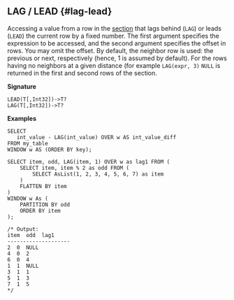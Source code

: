 ## LAG / LEAD {#lag-lead}

Accessing a value from a row in the [section](../../../syntax/window.md#partition) that lags behind (`LAG`) or leads (`LEAD`) the current row by a fixed number. The first argument specifies the expression to be accessed, and the second argument specifies the offset in rows. You may omit the offset. By default, the neighbor row is used: the previous or next, respectively (hence, 1 is assumed by default). For the rows having no neighbors at a given distance (for example `LAG(expr, 3)` `NULL` is returned in the first and second rows of the section.

**Signature**

```
LEAD(T[,Int32])->T?
LAG(T[,Int32])->T?
```

**Examples**

```yql
SELECT
   int_value - LAG(int_value) OVER w AS int_value_diff
FROM my_table
WINDOW w AS (ORDER BY key);
```

```yql
SELECT item, odd, LAG(item, 1) OVER w as lag1 FROM (
    SELECT item, item % 2 as odd FROM (
        SELECT AsList(1, 2, 3, 4, 5, 6, 7) as item
    )
    FLATTEN BY item
)
WINDOW w As (
    PARTITION BY odd
    ORDER BY item
);

/* Output:
item  odd  lag1
--------------------
2  0  NULL
4  0  2
6  0  4
1  1  NULL
3  1  1
5  1  3
7  1  5
*/

```
